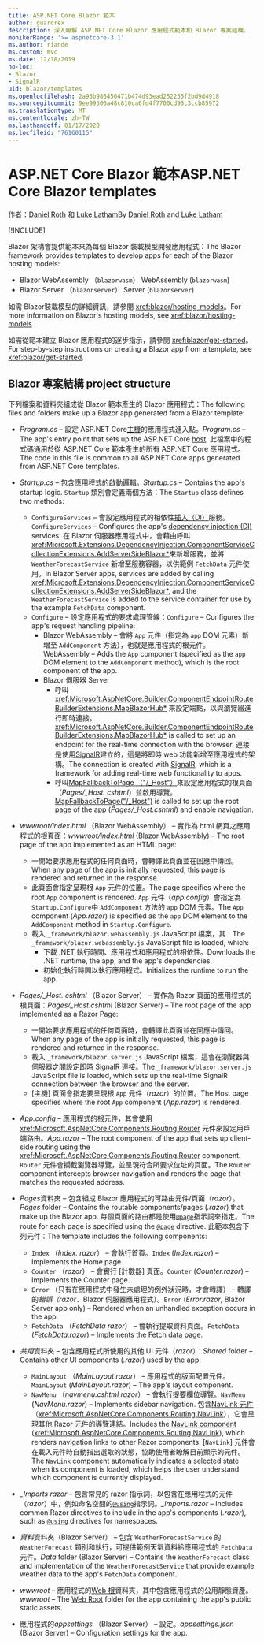 ```yaml
---
title: ASP.NET Core Blazor 範本
author: guardrex
description: 深入瞭解 ASP.NET Core Blazor 應用程式範本和 Blazor 專案結構。
monikerRange: '>= aspnetcore-3.1'
ms.author: riande
ms.custom: mvc
ms.date: 12/18/2019
no-loc:
- Blazor
- SignalR
uid: blazor/templates
ms.openlocfilehash: 2a95b986450471b474d93ead252255f2bd9d4918
ms.sourcegitcommit: 9ee99300a48c810ca6fd4f7700cd95c3ccb85972
ms.translationtype: MT
ms.contentlocale: zh-TW
ms.lasthandoff: 01/17/2020
ms.locfileid: "76160115"
---
```

# <a name="aspnet-core-opno-locblazor-templates"></a><span data-ttu-id="a00b0-103">ASP.NET Core Blazor 範本</span><span class="sxs-lookup"><span data-stu-id="a00b0-103">ASP.NET Core Blazor templates</span></span>

<span data-ttu-id="a00b0-104">作者：[Daniel Roth](https://github.com/danroth27) 和 [Luke Latham](https://github.com/guardrex)</span><span class="sxs-lookup"><span data-stu-id="a00b0-104">By [Daniel Roth](https://github.com/danroth27) and [Luke Latham](https://github.com/guardrex)</span></span>

[!INCLUDE[](~/includes/blazorwasm-preview-notice.md)]

<span data-ttu-id="a00b0-105">Blazor 架構會提供範本來為每個 Blazor 裝載模型開發應用程式：</span><span class="sxs-lookup"><span data-stu-id="a00b0-105">The Blazor framework provides templates to develop apps for each of the Blazor hosting models:</span></span>

* Blazor<span data-ttu-id="a00b0-106"> WebAssembly （`blazorwasm`）</span><span class="sxs-lookup"><span data-stu-id="a00b0-106"> WebAssembly (`blazorwasm`)</span></span>
* Blazor<span data-ttu-id="a00b0-107"> Server （`blazorserver`）</span><span class="sxs-lookup"><span data-stu-id="a00b0-107"> Server (`blazorserver`)</span></span>

<span data-ttu-id="a00b0-108">如需 Blazor裝載模型的詳細資訊，請參閱 <xref:blazor/hosting-models>。</span><span class="sxs-lookup"><span data-stu-id="a00b0-108">For more information on Blazor's hosting models, see <xref:blazor/hosting-models>.</span></span>

<span data-ttu-id="a00b0-109">如需從範本建立 Blazor 應用程式的逐步指示，請參閱 <xref:blazor/get-started>。</span><span class="sxs-lookup"><span data-stu-id="a00b0-109">For step-by-step instructions on creating a Blazor app from a template, see <xref:blazor/get-started>.</span></span>

## <a name="opno-locblazor-project-structure"></a>Blazor<span data-ttu-id="a00b0-110"> 專案結構</span><span class="sxs-lookup"><span data-stu-id="a00b0-110"> project structure</span></span>

<span data-ttu-id="a00b0-111">下列檔案和資料夾組成從 Blazor 範本產生的 Blazor 應用程式：</span><span class="sxs-lookup"><span data-stu-id="a00b0-111">The following files and folders make up a Blazor app generated from a Blazor template:</span></span>

* <span data-ttu-id="a00b0-112">*Program.cs* &ndash; 設定 ASP.NET Core[主機](xref:fundamentals/host/generic-host)的應用程式進入點。</span><span class="sxs-lookup"><span data-stu-id="a00b0-112">*Program.cs* &ndash; The app's entry point that sets up the ASP.NET Core [host](xref:fundamentals/host/generic-host).</span></span> <span data-ttu-id="a00b0-113">此檔案中的程式碼通用於從 ASP.NET Core 範本產生的所有 ASP.NET Core 應用程式。</span><span class="sxs-lookup"><span data-stu-id="a00b0-113">The code in this file is common to all ASP.NET Core apps generated from ASP.NET Core templates.</span></span>

* <span data-ttu-id="a00b0-114">*Startup.cs* &ndash; 包含應用程式的啟動邏輯。</span><span class="sxs-lookup"><span data-stu-id="a00b0-114">*Startup.cs* &ndash; Contains the app's startup logic.</span></span> <span data-ttu-id="a00b0-115">`Startup` 類別會定義兩個方法：</span><span class="sxs-lookup"><span data-stu-id="a00b0-115">The `Startup` class defines two methods:</span></span>

  * <span data-ttu-id="a00b0-116">`ConfigureServices` &ndash; 會設定應用程式的相依性[插入（DI）](xref:fundamentals/dependency-injection)服務。</span><span class="sxs-lookup"><span data-stu-id="a00b0-116">`ConfigureServices` &ndash; Configures the app's [dependency injection (DI)](xref:fundamentals/dependency-injection) services.</span></span> <span data-ttu-id="a00b0-117">在 Blazor 伺服器應用程式中，會藉由呼叫 <xref:Microsoft.Extensions.DependencyInjection.ComponentServiceCollectionExtensions.AddServerSideBlazor*>來新增服務，並將 `WeatherForecastService` 新增至服務容器，以供範例 `FetchData` 元件使用。</span><span class="sxs-lookup"><span data-stu-id="a00b0-117">In Blazor Server apps, services are added by calling <xref:Microsoft.Extensions.DependencyInjection.ComponentServiceCollectionExtensions.AddServerSideBlazor*>, and the `WeatherForecastService` is added to the service container for use by the example `FetchData` component.</span></span>
  * <span data-ttu-id="a00b0-118">`Configure` &ndash; 設定應用程式的要求處理管線：</span><span class="sxs-lookup"><span data-stu-id="a00b0-118">`Configure` &ndash; Configures the app's request handling pipeline:</span></span>
    * Blazor<span data-ttu-id="a00b0-119"> WebAssembly &ndash; 會將 `App` 元件（指定為 `app` DOM 元素）新增至 `AddComponent` 方法），也就是應用程式的根元件。</span><span class="sxs-lookup"><span data-stu-id="a00b0-119"> WebAssembly &ndash; Adds the `App` component (specified as the `app` DOM element to the `AddComponent` method), which is the root component of the app.</span></span>
    * Blazor<span data-ttu-id="a00b0-120"> 伺服器</span><span class="sxs-lookup"><span data-stu-id="a00b0-120"> Server</span></span>
      * <span data-ttu-id="a00b0-121">呼叫 <xref:Microsoft.AspNetCore.Builder.ComponentEndpointRouteBuilderExtensions.MapBlazorHub*> 來設定端點，以與瀏覽器進行即時連接。</span><span class="sxs-lookup"><span data-stu-id="a00b0-121"><xref:Microsoft.AspNetCore.Builder.ComponentEndpointRouteBuilderExtensions.MapBlazorHub*> is called to set up an endpoint for the real-time connection with the browser.</span></span> <span data-ttu-id="a00b0-122">連接是使用[SignalR](xref:signalr/introduction)建立的，這是將即時 web 功能新增至應用程式的架構。</span><span class="sxs-lookup"><span data-stu-id="a00b0-122">The connection is created with [SignalR](xref:signalr/introduction), which is a framework for adding real-time web functionality to apps.</span></span>
      * <span data-ttu-id="a00b0-123">呼叫[MapFallbackToPage （"/_Host"）](xref:Microsoft.AspNetCore.Builder.RazorPagesEndpointRouteBuilderExtensions.MapFallbackToPage*)來設定應用程式的根頁面（*Pages/_Host. cshtml*）並啟用導覽。</span><span class="sxs-lookup"><span data-stu-id="a00b0-123">[MapFallbackToPage("/_Host")](xref:Microsoft.AspNetCore.Builder.RazorPagesEndpointRouteBuilderExtensions.MapFallbackToPage*) is called to set up the root page of the app (*Pages/_Host.cshtml*) and enable navigation.</span></span>

* <span data-ttu-id="a00b0-124">*wwwroot/index.html* （Blazor WebAssembly） &ndash; 實作為 html 網頁之應用程式的根頁面：</span><span class="sxs-lookup"><span data-stu-id="a00b0-124">*wwwroot/index.html* (Blazor WebAssembly) &ndash; The root page of the app implemented as an HTML page:</span></span>
  * <span data-ttu-id="a00b0-125">一開始要求應用程式的任何頁面時，會轉譯此頁面並在回應中傳回。</span><span class="sxs-lookup"><span data-stu-id="a00b0-125">When any page of the app is initially requested, this page is rendered and returned in the response.</span></span>
  * <span data-ttu-id="a00b0-126">此頁面會指定呈現根 `App` 元件的位置。</span><span class="sxs-lookup"><span data-stu-id="a00b0-126">The page specifies where the root `App` component is rendered.</span></span> <span data-ttu-id="a00b0-127">`App` 元件（*app.config*）會指定為 `Startup.Configure`中 `AddComponent` 方法的 `app` DOM 元素。</span><span class="sxs-lookup"><span data-stu-id="a00b0-127">The `App` component (*App.razor*) is specified as the `app` DOM element to the `AddComponent` method in `Startup.Configure`.</span></span>
  * <span data-ttu-id="a00b0-128">載入 `_framework/blazor.webassembly.js` JavaScript 檔案，其：</span><span class="sxs-lookup"><span data-stu-id="a00b0-128">The `_framework/blazor.webassembly.js` JavaScript file is loaded, which:</span></span>
    * <span data-ttu-id="a00b0-129">下載 .NET 執行時間、應用程式和應用程式的相依性。</span><span class="sxs-lookup"><span data-stu-id="a00b0-129">Downloads the .NET runtime, the app, and the app's dependencies.</span></span>
    * <span data-ttu-id="a00b0-130">初始化執行時間以執行應用程式。</span><span class="sxs-lookup"><span data-stu-id="a00b0-130">Initializes the runtime to run the app.</span></span>

* <span data-ttu-id="a00b0-131">*Pages/_Host. cshtml* （Blazor Server） &ndash; 實作為 Razor 頁面的應用程式的根頁面：</span><span class="sxs-lookup"><span data-stu-id="a00b0-131">*Pages/_Host.cshtml* (Blazor Server) &ndash; The root page of the app implemented as a Razor Page:</span></span>
  * <span data-ttu-id="a00b0-132">一開始要求應用程式的任何頁面時，會轉譯此頁面並在回應中傳回。</span><span class="sxs-lookup"><span data-stu-id="a00b0-132">When any page of the app is initially requested, this page is rendered and returned in the response.</span></span>
  * <span data-ttu-id="a00b0-133">載入 `_framework/blazor.server.js` JavaScript 檔案，這會在瀏覽器與伺服器之間設定即時 SignalR 連接。</span><span class="sxs-lookup"><span data-stu-id="a00b0-133">The `_framework/blazor.server.js` JavaScript file is loaded, which sets up the real-time SignalR connection between the browser and the server.</span></span>
  * <span data-ttu-id="a00b0-134">[主機] 頁面會指定要呈現根 `App` 元件（*razor*）的位置。</span><span class="sxs-lookup"><span data-stu-id="a00b0-134">The Host page specifies where the root `App` component (*App.razor*) is rendered.</span></span>

* <span data-ttu-id="a00b0-135">*App.config* &ndash; 應用程式的根元件，其會使用 <xref:Microsoft.AspNetCore.Components.Routing.Router> 元件來設定用戶端路由。</span><span class="sxs-lookup"><span data-stu-id="a00b0-135">*App.razor* &ndash; The root component of the app that sets up client-side routing using the <xref:Microsoft.AspNetCore.Components.Routing.Router> component.</span></span> <span data-ttu-id="a00b0-136">`Router` 元件會攔截瀏覽器導覽，並呈現符合所要求位址的頁面。</span><span class="sxs-lookup"><span data-stu-id="a00b0-136">The `Router` component intercepts browser navigation and renders the page that matches the requested address.</span></span>

* <span data-ttu-id="a00b0-137">*Pages*資料夾 &ndash; 包含組成 Blazor 應用程式的可路由元件/頁面（*razor*）。</span><span class="sxs-lookup"><span data-stu-id="a00b0-137">*Pages* folder &ndash; Contains the routable components/pages (*.razor*) that make up the Blazor app.</span></span> <span data-ttu-id="a00b0-138">每個頁面的路由都是使用[`@page`](xref:mvc/views/razor#page)指示詞來指定。</span><span class="sxs-lookup"><span data-stu-id="a00b0-138">The route for each page is specified using the [`@page`](xref:mvc/views/razor#page) directive.</span></span> <span data-ttu-id="a00b0-139">此範本包含下列元件：</span><span class="sxs-lookup"><span data-stu-id="a00b0-139">The template includes the following components:</span></span>
  * <span data-ttu-id="a00b0-140">`Index` （*Index. razor*） &ndash; 會執行首頁。</span><span class="sxs-lookup"><span data-stu-id="a00b0-140">`Index` (*Index.razor*) &ndash; Implements the Home page.</span></span>
  * <span data-ttu-id="a00b0-141">`Counter` （*razor*） &ndash; 會實行 [計數器] 頁面。</span><span class="sxs-lookup"><span data-stu-id="a00b0-141">`Counter` (*Counter.razor*) &ndash; Implements the Counter page.</span></span>
  * <span data-ttu-id="a00b0-142">`Error` （只有在應用程式中發生未處理的例外狀況時，才會轉譯） &ndash; 轉譯的*錯誤（razor*、Blazor 伺服器應用程式）。</span><span class="sxs-lookup"><span data-stu-id="a00b0-142">`Error` (*Error.razor*, Blazor Server app only) &ndash; Rendered when an unhandled exception occurs in the app.</span></span>
  * <span data-ttu-id="a00b0-143">`FetchData` （*FetchData razor*） &ndash; 會執行提取資料頁面。</span><span class="sxs-lookup"><span data-stu-id="a00b0-143">`FetchData` (*FetchData.razor*) &ndash; Implements the Fetch data page.</span></span>

* <span data-ttu-id="a00b0-144">*共用*資料夾 &ndash; 包含應用程式所使用的其他 UI 元件（*razor*）：</span><span class="sxs-lookup"><span data-stu-id="a00b0-144">*Shared* folder &ndash; Contains other UI components (*.razor*) used by the app:</span></span>
  * <span data-ttu-id="a00b0-145">`MainLayout` （*MainLayout razor*） &ndash; 應用程式的版面配置元件。</span><span class="sxs-lookup"><span data-stu-id="a00b0-145">`MainLayout` (*MainLayout.razor*) &ndash; The app's layout component.</span></span>
  * <span data-ttu-id="a00b0-146">`NavMenu` （*navmenu.cshtml razor*） &ndash; 會執行提要欄位導覽。</span><span class="sxs-lookup"><span data-stu-id="a00b0-146">`NavMenu` (*NavMenu.razor*) &ndash; Implements sidebar navigation.</span></span> <span data-ttu-id="a00b0-147">包含[NavLink 元件](xref:blazor/routing#navlink-component)（<xref:Microsoft.AspNetCore.Components.Routing.NavLink>），它會呈現其他 Razor 元件的導覽連結。</span><span class="sxs-lookup"><span data-stu-id="a00b0-147">Includes the [NavLink component](xref:blazor/routing#navlink-component) (<xref:Microsoft.AspNetCore.Components.Routing.NavLink>), which renders navigation links to other Razor components.</span></span> <span data-ttu-id="a00b0-148">[`NavLink`] 元件會在載入元件時自動指出選取的狀態，協助使用者瞭解目前顯示的元件。</span><span class="sxs-lookup"><span data-stu-id="a00b0-148">The `NavLink` component automatically indicates a selected state when its component is loaded, which helps the user understand which component is currently displayed.</span></span>

* <span data-ttu-id="a00b0-149">*_Imports razor* &ndash; 包含常見的 razor 指示詞，以包含在應用程式的元件（*razor*）中，例如命名空間的[`@using`](xref:mvc/views/razor#using)指示詞。</span><span class="sxs-lookup"><span data-stu-id="a00b0-149">*_Imports.razor* &ndash; Includes common Razor directives to include in the app's components (*.razor*), such as [`@using`](xref:mvc/views/razor#using) directives for namespaces.</span></span>

* <span data-ttu-id="a00b0-150">*資料*資料夾（Blazor Server） &ndash; 包含 `WeatherForecastService` 的 `WeatherForecast` 類別和執行，可提供範例天氣資料給應用程式的 `FetchData` 元件。</span><span class="sxs-lookup"><span data-stu-id="a00b0-150">*Data* folder (Blazor Server) &ndash; Contains the `WeatherForecast` class and implementation of the `WeatherForecastService` that provide example weather data to the app's `FetchData` component.</span></span>

* <span data-ttu-id="a00b0-151">*wwwroot* &ndash; 應用程式的[Web 根](xref:fundamentals/index#web-root)資料夾，其中包含應用程式的公用靜態資產。</span><span class="sxs-lookup"><span data-stu-id="a00b0-151">*wwwroot* &ndash; The [Web Root](xref:fundamentals/index#web-root) folder for the app containing the app's public static assets.</span></span>

* <span data-ttu-id="a00b0-152">應用程式的*appsettings* （Blazor Server） &ndash; 設定。</span><span class="sxs-lookup"><span data-stu-id="a00b0-152">*appsettings.json* (Blazor Server) &ndash; Configuration settings for the app.</span></span>
